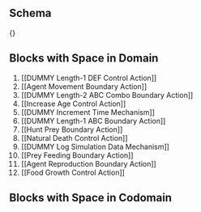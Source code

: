 ## Schema

{}

## Blocks with Space in Domain
1. [[DUMMY Length-1 DEF Control Action]]
2. [[Agent Movement Boundary Action]]
3. [[DUMMY Length-2 ABC Combo Boundary Action]]
4. [[Increase Age Control Action]]
5. [[DUMMY Increment Time Mechanism]]
6. [[DUMMY Length-1 ABC Boundary Action]]
7. [[Hunt Prey Boundary Action]]
8. [[Natural Death Control Action]]
9. [[DUMMY Log Simulation Data Mechanism]]
10. [[Prey Feeding Boundary Action]]
11. [[Agent Reproduction Boundary Action]]
12. [[Food Growth Control Action]]

## Blocks with Space in Codomain

